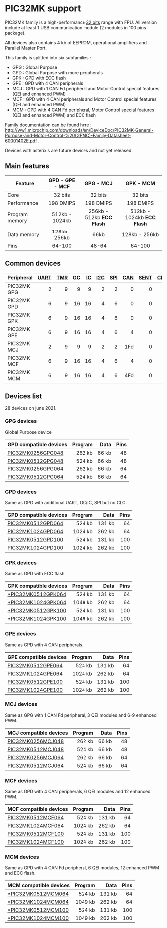 # PIC32MK support

PIC32MK family is a high-performance [32 bits](../pic32/README.md) range with FPU. All version include at least 1 USB communication module (2 modules in 100 pins package).

All devices also contains 4 kb of EEPROM, operational amplifiers and Parallel Master Port.

This family is splitted into six subfamilies :

* GPG : Global Purpose
* GPD : Global Purpose with more peripherals
* GPK : GPD with ECC flash
* GPE : GPD with 4 CAN peripherals
* MCJ : GPD with 1 CAN Fd peripheral and Motor Control special features (QEI and enhanced PWM)
* MCF : GPD with 4 CAN peripherals and Motor Control special features (QEI and enhanced PWM)
* MCM : GPD with 4 CAN Fd peripheral, Motor Control special features (QEI and enhanced PWM) and ECC flash

Family documentation can be found here : http://ww1.microchip.com/downloads/en/DeviceDoc/PIC32MK-General-Purpose-and-Motor-Control-%20(GPMC)-Family-Datasheet-60001402E.pdf .

Devices with asterixis are future devices and not yet released.

## Main features

|Feature|GPD - GPE - MCF|GPG - MCJ|GPK - MCM|
|-------|:------:|:------:|:------:|
|Core|32 bits|32 bits|32 bits|
|Performance|198 DMIPS|198 DMIPS|198 DMIPS|
|Program memory|512kb - 1024kb|256kb - 512kb **ECC Flash**|512kb - 1024kb **ECC Flash**|
|Data memory|128kb - 256kb|66kb|128kb - 256kb|
|Pins|64-100|48-64|64-100|

## Common devices

|Peripheral      |[UART][1]|[TMR][2] |[OC][3]  |[IC][4]  |[I2C][5] |[SPI][6] |[CAN][7] |[SENT][8]|[CLC][9] |[QEI][10] |[PWM][11] |[MCCP][12]|[SCCP][12]|
|:---------------|--------:|--------:|--------:|--------:|--------:|--------:|--------:|--------:|--------:|---------:|---------:|---------:|---------:|
|PIC32MK GPG     |        2|        9|        9|        9|        2|        2|        0|        0|        4|         0|         0|         0|         0|
|PIC32MK GPD     |        6|        9|       16|       16|        4|        6|        0|        0|        0|         0|         0|         0|         0|
|PIC32MK GPK     |        6|        9|       16|       16|        4|        6|        0|        0|        0|         0|         0|         0|         0|
|PIC32MK GPE     |        6|        9|       16|       16|        4|        6|        4|        0|        0|         0|         0|         0|         0|
|PIC32MK MCJ     |        2|        9|        9|        9|        2|        2|      1Fd|        0|        4|         3|         9|         0|         0|
|PIC32MK MCF     |        6|        9|       16|       16|        4|        6|        4|        0|        0|         6|        12|         0|         0|
|PIC32MK MCM     |        6|        9|       16|       16|        4|        6|      4Fd|        0|        0|         6|        12|         0|         0|

[1]: ../../driver/uart
[2]: ../../driver/timer
[3]: ../../driver/oc
[4]: ../../driver/ic
[5]: ../../driver/i2c
[6]: ../../driver/spi
[7]: ../../driver/can
[8]: ../../driver/sent
[9]: ../../driver/clc
[10]: ../../driver/qei
[11]: ../../driver/pwm
[12]: ../../driver/mccp

## Devices list

28 devices on june 2021.

### GPG devices

Global Purpose device

|GPD compatible devices|Program|Data|Pins|
|---------|--:|--:|--:|
|[PIC32MK0256GPG048](http://microchip.com/wwwproducts/en/PIC32MK0256GPG048) | 262 kb|  66 kb| 48|
|[PIC32MK0512GPG048](http://microchip.com/wwwproducts/en/PIC32MK0512GPG048) | 524 kb|  66 kb| 48|
|[PIC32MK0256GPG064](http://microchip.com/wwwproducts/en/PIC32MK0256GPG064) | 262 kb|  66 kb| 64|
|[PIC32MK0512GPG064](http://microchip.com/wwwproducts/en/PIC32MK0512GPG064) | 524 kb|  66 kb| 64|

### GPD devices

Same as GPG with additional UART, OC/IC, SPI but no CLC.

|GPD compatible devices|Program|Data|Pins|
|---------|--:|--:|--:|
|[PIC32MK0512GPD064](http://microchip.com/wwwproducts/en/PIC32MK0512GPD064)| 524 kb|131 kb| 64|
|[PIC32MK1024GPD064](http://microchip.com/wwwproducts/en/PIC32MK1024GPD064)|1024 kb|262 kb| 64|
|[PIC32MK0512GPD100](http://microchip.com/wwwproducts/en/PIC32MK0512GPD100)| 524 kb|131 kb|100|
|[PIC32MK1024GPD100](http://microchip.com/wwwproducts/en/PIC32MK1024GPD100)|1024 kb|262 kb|100|

### GPK devices

Same as GPD with ECC flash.

|GPK compatible devices|Program|Data|Pins|
|---------|--:|--:|--:|
|[*PIC32MK0512GPK064](http://microchip.com/wwwproducts/en/PIC32MK0512GPK064)| 524 kb| 131 kb| 64|
|[*PIC32MK1024GPK064](http://microchip.com/wwwproducts/en/PIC32MK1024GPK064)|1049 kb| 262 kb| 64|
|[*PIC32MK0512GPK100](http://microchip.com/wwwproducts/en/PIC32MK0512GPK100)| 524 kb| 131 kb|100|
|[*PIC32MK1024GPK100](http://microchip.com/wwwproducts/en/PIC32MK1024GPK100)|1049 kb| 262 kb|100|

### GPE devices

Same as GPD with 4 CAN peripherals.

|GPE compatible devices|Program|Data|Pins|
|---------|--:|--:|--:|
|[PIC32MK0512GPE064](http://microchip.com/wwwproducts/en/PIC32MK0512GPE064)| 524 kb|131 kb| 64|
|[PIC32MK1024GPE064](http://microchip.com/wwwproducts/en/PIC32MK1024GPE064)|1024 kb|262 kb| 64|
|[PIC32MK0512GPE100](http://microchip.com/wwwproducts/en/PIC32MK0512GPE100)| 524 kb|131 kb|100|
|[PIC32MK1024GPE100](http://microchip.com/wwwproducts/en/PIC32MK1024GPE100)|1024 kb|262 kb|100|

### MCJ devices

Same as GPG with 1 CAN Fd peripheral, 3 QEI modules and 6-9 enhanced PWM.

|MCJ compatible devices|Program|Data|Pins|
|---------|--:|--:|--:|
|[PIC32MK0256MCJ048](http://microchip.com/wwwproducts/en/PIC32MK0256MCJ048) | 262 kb|  66 kb| 48|
|[PIC32MK0512MCJ048](http://microchip.com/wwwproducts/en/PIC32MK0512MCJ048) | 524 kb|  66 kb| 48|
|[PIC32MK0256MCJ064](http://microchip.com/wwwproducts/en/PIC32MK0256MCJ064) | 262 kb|  66 kb| 64|
|[PIC32MK0512MCJ064](http://microchip.com/wwwproducts/en/PIC32MK0512MCJ064) | 524 kb|  66 kb| 64|

### MCF devices

Same as GPD with 4 CAN peripherals, 6 QEI modules and 12 enhanced PWM.

|MCF compatible devices|Program|Data|Pins|
|---------|--:|--:|--:|
|[PIC32MK0512MCF064](http://microchip.com/wwwproducts/en/PIC32MK0512MCF064)| 524 kb|131 kb| 64|
|[PIC32MK1024MCF064](http://microchip.com/wwwproducts/en/PIC32MK1024MCF064)|1024 kb|262 kb| 64|
|[PIC32MK0512MCF100](http://microchip.com/wwwproducts/en/PIC32MK0512MCF100)| 524 kb|131 kb|100|
|[PIC32MK1024MCF100](http://microchip.com/wwwproducts/en/PIC32MK1024MCF100)|1024 kb|262 kb|100|

### MCM devices

Same as GPD with 4 CAN Fd peripheral, 6 QEI modules, 12 enhanced PWM and ECC flash.

|MCM compatible devices|Program|Data|Pins|
|---------|--:|--:|--:|
|[*PIC32MK0512MCM064](http://microchip.com/wwwproducts/en/PIC32MK0512MCM064)| 524 kb| 131 kb| 64|
|[*PIC32MK1024MCM064](http://microchip.com/wwwproducts/en/PIC32MK1024MCM064)|1049 kb| 262 kb| 64|
|[*PIC32MK0512MCM100](http://microchip.com/wwwproducts/en/PIC32MK0512MCM100)| 524 kb| 131 kb|100|
|[*PIC32MK1024MCM100](http://microchip.com/wwwproducts/en/PIC32MK1024MCM100)|1049 kb| 262 kb|100|
